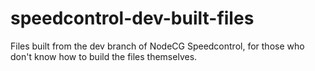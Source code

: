 # speedcontrol-dev-built-files
Files built from the dev branch of NodeCG Speedcontrol, for those who don't know how to build the files themselves.
